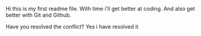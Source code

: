 Hi this is my first readme file.
With time i'll get better at coding.
And also get better with Git and Github.

Have you resolved the conflict?
Yes i have resolved it
